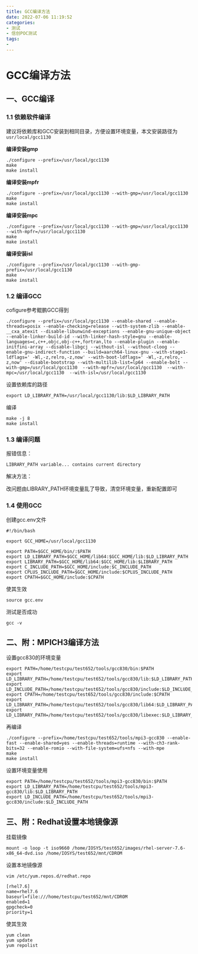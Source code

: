 ```yaml
---
title: GCC编译方法
date: 2022-07-06 11:19:52
categories:
- 测试
- 信创POC测试
tags:
-
---
```


# GCC编译方法

## 一、GCC编译

### 1.1 依赖软件编译

建议将依赖库和GCC安装到相同目录，方便设置环境变量，本文安装路径为`usr/local/gcc1130`

**编译安装gmp**

```shell
./configure --prefix=/usr/local/gcc1130
make 
make install
```

**编译安装mpfr**

```shell
./configure --prefix=/usr/local/gcc1130 --with-gmp=/usr/local/gcc1130
make 
make install
```

**编译安装mpc**

```shell
./configure --prefix=/usr/local/gcc1130 --with-gmp=/usr/local/gcc1130 --with-mpfr=/usr/local/gcc1130
make
make install
```

**编译安装isl**

```shell
./configure --prefix=/usr/local/gcc1130 --with-gmp-prefix=/usr/local/gcc1130
make
make install
```

### 1.2 编译GCC

cofigure参考鲲鹏GCC得到

```shell
./configure --prefix=/usr/local/gcc1130 --enable-shared --enable-threads=posix --enable-checking=release --with-system-zlib --enable-__cxa_atexit --disable-libunwind-exceptions --enable-gnu-unique-object --enable-linker-build-id --with-linker-hash-style=gnu --enable-languages=c,c++,objc,obj-c++,fortran,lto --enable-plugin --enable-initfini-array --disable-libgcj --without-isl --without-cloog --enable-gnu-indirect-function --build=aarch64-linux-gnu --with-stage1-ldflags=' -Wl,-z,relro,-z,now' --with-boot-ldflags=' -Wl,-z,relro,-z,now' --disable-bootstrap --with-multilib-list=lp64 --enable-bolt --with-gmp=/usr/local/gcc1130  --with-mpfr=/usr/local/gcc1130  --with-mpc=/usr/local/gcc1130  --with-isl=/usr/local/gcc1130 
```

设置依赖库的路径

```shell
export LD_LIBRARY_PATH=/usr/local/gcc1130/lib:$LD_LIBRARY_PATH
```

编译

```shell
make -j 8
make install
```

### 1.3 编译问题

报错信息：

```shell
LIBRARY_PATH variable... contains current directory
```

解决方法：

改问题由LIBRARY_PATH环境变量乱了导致，清空环境变量，重新配置即可

### 1.4 使用GCC

创建gcc.env文件

```shell
#!/bin/bash

export GCC_HOME=/usr/local/gcc1130

export PATH=$GCC_HOME/bin/:$PATH
export LD_LIBRARY_PATH=$GCC_HOME/lib64:$GCC_HOME/lib:$LD_LIBRARY_PATH
export LIBRARY_PATH=$GCC_HOME/lib64:$GCC_HOME/lib:$LIBRARY_PATH
export C_INCLUDE_PATH=$GCC_HOME/include:$C_INCLUDE_PATH
export CPLUS_INCLUDE_PATH=$GCC_HOME/include:$CPLUS_INCLUDE_PATH
export CPATH=$GCC_HOME/include:$CPATH
```

使其生效

```shell
source gcc.env
```

测试是否成功

```shell
gcc -v
```

## 二、附：MPICH3编译方法

设置gcc830的环境变量

```shell
export PATH=/home/testcpu/test652/tools/gcc830/bin:$PATH
export LD_LIBRARY_PATH=/home/testcpu/test652/tools/gcc830/lib:$LD_LIBRARY_PATH
export LD_INCLUDE_PATH=/home/testcpu/test652/tools/gcc830/include:$LD_INCLUDE_PATH
export CPATH=/home/testcpu/test652/tools/gcc830/include:$CPATH
export LD_LIBRARY_PATH=/home/testcpu/test652/tools/gcc830/lib64:$LD_LIBRARY_PATH
export LD_LIBRARY_PATH=/home/testcpu/test652/tools/gcc830/libexec:$LD_LIBRARY_PATH
```

再编译

```shell
./configure --prefix=/home/testcpu/test652/tools/mpi3-gcc830 --enable-fast --enable-shared=yes --enable-threads=runtime --with-ch3-rank-bits=32 --enable-romio --with-file-system=ufs+nfs --with-mpe
make 
make install
```

设置环境变量使用

```shell
export PATH=/home/testcpu/test652/tools/mpi3-gcc830/bin:$PATH
export LD_LIBRARY_PATH=/home/testcpu/test652/tools/mpi3-gcc830/lib:$LD_LIBRARY_PATH
export LD_INCLUDE_PATH=/home/testcpu/test652/tools/mpi3-gcc830/include:$LD_INCLUDE_PATH
```

## 三、附：Redhat设置本地镜像源

挂载镜像

```shell
mount -o loop -t iso9660 /home/IOSYS/test652/images/rhel-server-7.6-x86_64-dvd.iso /home/IOSYS/test652/mnt/CDROM
```

设置本地镜像源

```shell
vim /etc/yum.repos.d/redhat.repo

[rhel7.6]
name=rhel7.6
baseurl=file:///home/testcpu/test652/mnt/CDROM
enabled=1
gpgcheck=0
priority=1
```

使其生效

```shell
yum clean
yum update
yum repolist
```

